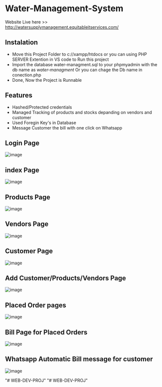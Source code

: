 # Water-Management-System
Website Live here >> http://watersupplymanagement.equitableitservices.com/
## Instalation
- Move this Project Folder to c://xampp/htdocs or you can using PHP SERVER Extention in VS code  to Run this project
- Import the database water-managment.sql to your phpmyadmin with the db name as <i>water-managment</i> Or you can chage the Db name in conection.php
- Done, Now the Project is Runnable 
## Features 
- Hashed/Protected credentials
- Managed Tracking of products and stocks depanding on vendors and customer 
- Used Foregin Key's in Database 
- Message Customer the bill with one click on Whatsapp

## Login Page 
![image](https://user-images.githubusercontent.com/45972990/158062226-1e58f9ef-6921-45b2-936c-812266cfb2a2.png)
## index Page
![image](https://user-images.githubusercontent.com/45972990/158062271-4e0c0909-23cf-46f5-8f4c-8fe4139f1611.png)
## Products Page
![image](https://user-images.githubusercontent.com/45972990/158062289-9d13acb4-6456-4cb9-955a-ebffb5a26d6d.png)
## Vendors Page
![image](https://user-images.githubusercontent.com/45972990/158062346-55b26748-c1ce-4a6b-9a56-3c7c5d28bc2e.png)
## Customer Page
![image](https://user-images.githubusercontent.com/45972990/158062380-e6e708b8-c8a1-4da9-b472-8746d98eb916.png)
## Add Customer/Products/Vendors Page
![image](https://user-images.githubusercontent.com/45972990/158062462-32658942-5c89-4a87-b33d-e686e3ab9f70.png)

## Placed Order pages
![image](https://user-images.githubusercontent.com/45972990/158062405-b2c3943d-3010-4c40-97a3-21825e9d1dfe.png)
## Bill Page for Placed Orders
![image](https://user-images.githubusercontent.com/45972990/158062495-c4e844be-1fe3-4357-9570-b434048365d9.png)
## Whatsapp Automatic Bill message for customer
![image](https://user-images.githubusercontent.com/45972990/158063687-609fc1eb-cf7f-4cba-87e7-ce3f35d315c4.png)




"# WEB-DEV-PROJ" 
"# WEB-DEV-PROJ" 
